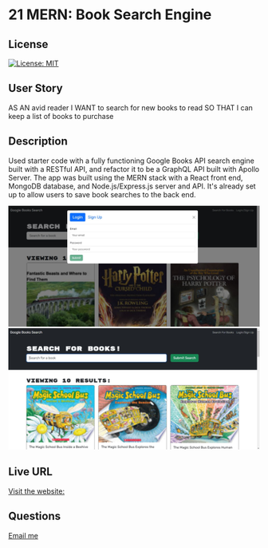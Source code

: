 # 21 MERN: Book Search Engine

## License
[![License: MIT](https://img.shields.io/badge/License-MIT-yellow.svg)](https://opensource.org/licenses/MIT)

## User Story

AS AN avid reader
I WANT to search for new books to read
SO THAT I can keep a list of books to purchase

## Description

Used starter code with a fully functioning Google Books API search engine built with a RESTful API, and refactor it to be a GraphQL API built with Apollo Server. The app was built using the MERN stack with a React front end, MongoDB database, and Node.js/Express.js server and API. It's already set up to allow users to save book searches to the back end.

![Alt Text](/Assets/img-1.JPG)
![Alt Text](/Assets/img-2.JPG)

## Live URL 
[Visit the website:](https://sleepy-sierra-02518.herokuapp.com/)


## Questions 
[Email me](mailto:saniyya.mcclendon@gmail.com)